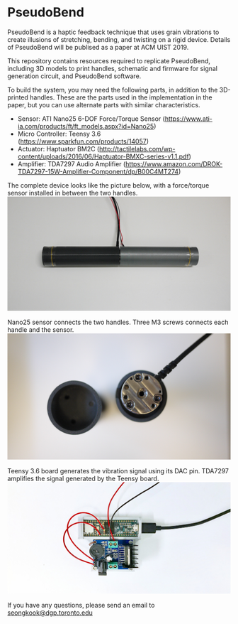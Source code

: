 # PseudoBend

PseudoBend is a haptic feedback technique that uses grain vibrations to create illusions of stretching, bending, and twisting on a rigid device. Details of PseudoBend will be publised as a paper at ACM UIST 2019.

This repository contains resources required to replicate PseudoBend, including 3D models to print handles, schematic and firmware for signal generation circuit, and PseudoBend software.  

To build the system, you may need the following parts, in addition to the 3D-printed handles. These are the parts used in the implementation in the paper, but you can use alternate parts with similar characteristics.

* Sensor: ATI Nano25 6-DOF Force/Torque Sensor (https://www.ati-ia.com/products/ft/ft_models.aspx?id=Nano25)
* Micro Controller: Teensy 3.6 (https://www.sparkfun.com/products/14057)
* Actuator: Haptuator BM2C (http://tactilelabs.com/wp-content/uploads/2016/06/Haptuator-BMXC-series-v1.1.pdf)
* Amplifier: TDA7297 Audio Amplifier (https://www.amazon.com/DROK-TDA7297-15W-Amplifier-Component/dp/B00C4MT274)


The complete device looks like the picture below, with a force/torque sensor installed in between the two handles.
![Device Image](bar.jpg)

Nano25 sensor connects the two handles. Three M3 screws connects each handle and the sensor.  
![Sensor Image](sensor.jpg)

Teensy 3.6 board generates the vibration signal using its DAC pin. TDA7297 amplifies the signal generated by the Teensy board.  
![Amplifier Image](amp.jpg)

If you have any questions, please send an email to seongkook@dgp.toronto.edu
